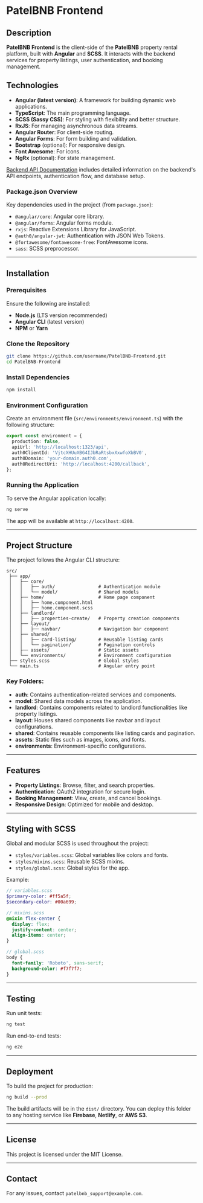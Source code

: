 
# PatelBNB Frontend

## Description
**PatelBNB Frontend** is the client-side of the **PatelBNB** property rental platform, built with **Angular** and **SCSS**. It interacts with the backend services for property listings, user authentication, and booking management.

## Technologies
- **Angular (latest version)**: A framework for building dynamic web applications.
- **TypeScript**: The main programming language.
- **SCSS (Sassy CSS)**: For styling with flexibility and better structure.
- **RxJS**: For managing asynchronous data streams.
- **Angular Router**: For client-side routing.
- **Angular Forms**: For form building and validation.
- **Bootstrap** (optional): For responsive design.
- **Font Awesome**: For icons.
- **NgRx** (optional): For state management.

[Backend API Documentation](https://github.com/Aarju2308/patenbnb_backend) includes detailed information on the backend's API endpoints, authentication flow, and database setup.

### Package.json Overview
Key dependencies used in the project (from `package.json`):
- `@angular/core`: Angular core library.
- `@angular/forms`: Angular forms module.
- `rxjs`: Reactive Extensions Library for JavaScript.
- `@auth0/angular-jwt`: Authentication with JSON Web Tokens.
- `@fortawesome/fontawesome-free`: FontAwesome icons.
- `sass`: SCSS preprocessor.

---

## Installation

### Prerequisites
Ensure the following are installed:
- **Node.js** (LTS version recommended)
- **Angular CLI** (latest version)
- **NPM** or **Yarn**

### Clone the Repository
```bash
git clone https://github.com/username/PatelBNB-Frontend.git
cd PatelBNB-Frontend
```

### Install Dependencies
```bash
npm install
```

### Environment Configuration
Create an environment file (`src/environments/environment.ts`) with the following structure:

```typescript
export const environment = {
  production: false,
  apiUrl: 'http://localhost:1323/api',
  auth0ClientId: 'VjtcXHUuXBG4IJbRaRtsbxXxwfoXbBV0',
  auth0Domain: 'your-domain.auth0.com',
  auth0RedirectUri: 'http://localhost:4200/callback',
};
```

### Running the Application
To serve the Angular application locally:
```bash
ng serve
```
The app will be available at `http://localhost:4200`.

---

## Project Structure
The project follows the Angular CLI structure:

```
src/
 ├── app/
 │   ├── core/
 │   │   ├── auth/                # Authentication module
 │   │   └── model/               # Shared models
 │   ├── home/                    # Home page component
 │   │   ├── home.component.html
 │   │   ├── home.component.scss
 │   ├── landlord/
 │   │   ├── properties-create/   # Property creation components
 │   ├── layout/
 │   │   ├── navbar/              # Navigation bar component
 │   ├── shared/
 │   │   ├── card-listing/        # Reusable listing cards
 │   │   └── pagination/          # Pagination controls
 │   ├── assets/                  # Static assets
 │   └── environments/            # Environment configuration
 ├── styles.scss                  # Global styles
 └── main.ts                      # Angular entry point
```

### Key Folders:
- **auth**: Contains authentication-related services and components.
- **model**: Shared data models across the application.
- **landlord**: Contains components related to landlord functionalities like property listings.
- **layout**: Houses shared components like navbar and layout configurations.
- **shared**: Contains reusable components like listing cards and pagination.
- **assets**: Static files such as images, icons, and fonts.
- **environments**: Environment-specific configurations.

---

## Features
- **Property Listings**: Browse, filter, and search properties.
- **Authentication**: OAuth2 integration for secure login.
- **Booking Management**: View, create, and cancel bookings.
- **Responsive Design**: Optimized for mobile and desktop.

---

## Styling with SCSS
Global and modular SCSS is used throughout the project:
- `styles/variables.scss`: Global variables like colors and fonts.
- `styles/mixins.scss`: Reusable SCSS mixins.
- `styles/global.scss`: Global styles for the app.

Example:
```scss
// variables.scss
$primary-color: #ff5a5f;
$secondary-color: #00a699;

// mixins.scss
@mixin flex-center {
  display: flex;
  justify-content: center;
  align-items: center;
}

// global.scss
body {
  font-family: 'Roboto', sans-serif;
  background-color: #f7f7f7;
}
```

---

## Testing
Run unit tests:
```bash
ng test
```

Run end-to-end tests:
```bash
ng e2e
```

---

## Deployment
To build the project for production:
```bash
ng build --prod
```
The build artifacts will be in the `dist/` directory. You can deploy this folder to any hosting service like **Firebase**, **Netlify**, or **AWS S3**.

---

## License
This project is licensed under the MIT License.

---

## Contact
For any issues, contact `patelbnb_support@example.com`.

